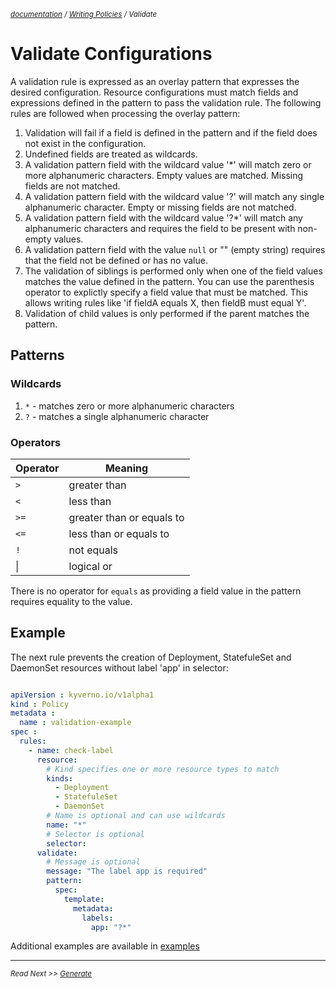 <small>*[documentation](/README.md#documentation) / [Writing Policies](/documentation/writing-policies.md) / Validate*</small>


# Validate Configurations 

A validation rule is expressed as an overlay pattern that expresses the desired configuration. Resource configurations must match fields and expressions defined in the pattern to pass the validation rule. The following rules are followed when processing the overlay pattern:

1. Validation will fail if a field is defined in the pattern and if the field does not exist in the configuration. 
2. Undefined fields are treated as wildcards. 
3. A validation pattern field with the wildcard value '*' will match zero or more alphanumeric characters. Empty values are matched. Missing fields are not matched.
4. A validation pattern field with the wildcard value '?' will match any single alphanumeric character. Empty or missing fields are not matched. 
5. A validation pattern field with the wildcard value '?*' will match any alphanumeric characters and requires the field to be present with non-empty values.
6. A validation pattern field with the value `null` or "" (empty string) requires that the field not be defined or has no value.
7. The validation of siblings is performed only when one of the field values matches the value defined in the pattern. You can use the parenthesis operator to explictly specify a field value that must be matched. This allows writing rules like 'if fieldA equals X, then fieldB must equal Y'.
8. Validation of child values is only performed if the parent matches the pattern.

## Patterns

### Wildcards
1. `*` - matches zero or more alphanumeric characters
2. `?` - matches a single alphanumeric character

### Operators

| Operator   | Meaning                   |
|------------|---------------------------| 
| `>`        | greater than              | 
| `<`        | less than                 | 
| `>=`       | greater than or equals to |
| `<=`       | less than or equals to    | 
| `!`        | not equals                |
|  \|        | logical or                |

There is no operator for `equals` as providing a field value in the pattern requires equality to the value.

## Example
The next rule prevents the creation of Deployment, StatefuleSet and DaemonSet resources without label 'app' in selector:
````yaml

apiVersion : kyverno.io/v1alpha1
kind : Policy
metadata :
  name : validation-example
spec :
  rules:
    - name: check-label
      resource:
        # Kind specifies one or more resource types to match
        kinds:
          - Deployment
          - StatefuleSet
          - DaemonSet
        # Name is optional and can use wildcards
        name: "*"
        # Selector is optional
        selector:
      validate:
        # Message is optional
        message: "The label app is required"    
        pattern:
          spec:
            template:
              metadata:
                labels:
                  app: "?*"

````

Additional examples are available in [examples](/examples/)


---
<small>*Read Next >> [Generate](/documentation/writing-policies-mutate.md)*</small>
